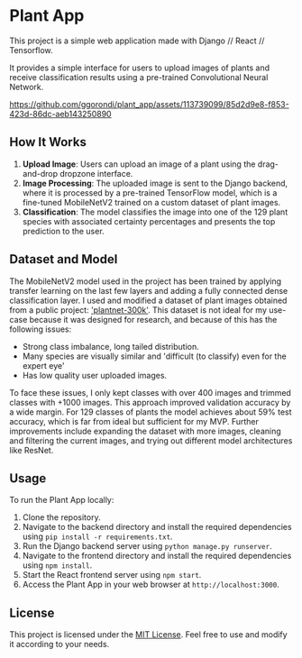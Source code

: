 # Plant App

This project is a simple web application made with Django // React // Tensorflow. 

It provides a simple interface for users to upload images of plants and receive classification results using a pre-trained Convolutional Neural Network.

https://github.com/ggorondi/plant_app/assets/113739099/85d2d9e8-f853-423d-86dc-aeb143250890

## How It Works

1. **Upload Image**: Users can upload an image of a plant using the drag-and-drop dropzone interface.
2. **Image Processing**: The uploaded image is sent to the Django backend, where it is processed by a pre-trained TensorFlow model, which is a fine-tuned MobileNetV2 trained on a custom dataset of plant images.
3. **Classification**: The model classifies the image into one of the 129 plant species with associated certainty percentages and presents the top prediction to the user.

## Dataset and Model

The MobileNetV2 model used in the project has been trained by applying transfer learning on the last few layers and adding a fully connected dense classification layer. 
I used and modified a dataset of plant images obtained from a public project: ['plantnet-300k'](https://openreview.net/forum?id=eLYinD0TtIt). This dataset is not ideal for my use-case because it was designed for research, and because of this has the following issues:
- Strong class imbalance, long tailed distribution.
- Many species are visually similar and 'difficult (to classify) even for the expert eye'
- Has low quality user uploaded images.
  
To face these issues, I only kept classes with over 400 images and trimmed classes with +1000 images. This approach improved validation accuracy by a wide margin. For 129 classes of plants the model achieves about 59% test accuracy, which is far from ideal but sufficient for my MVP. Further improvements include expanding the dataset with more images, cleaning and filtering the current images, and trying out different model architectures like ResNet. 

## Usage

To run the Plant App locally:

1. Clone the repository.
2. Navigate to the backend directory and install the required dependencies using `pip install -r requirements.txt`.
3. Run the Django backend server using `python manage.py runserver`.
4. Navigate to the frontend directory and install the required dependencies using `npm install`.
5. Start the React frontend server using `npm start`.
6. Access the Plant App in your web browser at `http://localhost:3000`.

## License

This project is licensed under the [MIT License](LICENSE). Feel free to use and modify it according to your needs.

